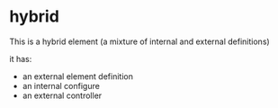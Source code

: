 # hybrid 

This is a hybrid element  (a mixture of internal and external definitions)

it has: 
* an external element definition
* an internal configure
* an external controller